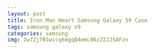 ```yaml
---
layout: post
title: Iron Man Heart Samsung Galaxy S9 Case
tags: samsung galaxy s9
categories: samsung
img: 1w7Zj7B1wicqkmgqQ4emL06zZZJJSAFzn
---
```

